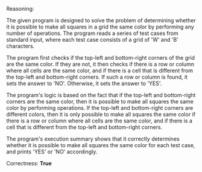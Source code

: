 Reasoning:

The given program is designed to solve the problem of determining whether it is possible to make all squares in a grid the same color by performing any number of operations. The program reads a series of test cases from standard input, where each test case consists of a grid of 'W' and 'B' characters.

The program first checks if the top-left and bottom-right corners of the grid are the same color. If they are not, it then checks if there is a row or column where all cells are the same color, and if there is a cell that is different from the top-left and bottom-right corners. If such a row or column is found, it sets the answer to 'NO'. Otherwise, it sets the answer to 'YES'.

The program's logic is based on the fact that if the top-left and bottom-right corners are the same color, then it is possible to make all squares the same color by performing operations. If the top-left and bottom-right corners are different colors, then it is only possible to make all squares the same color if there is a row or column where all cells are the same color, and if there is a cell that is different from the top-left and bottom-right corners.

The program's execution summary shows that it correctly determines whether it is possible to make all squares the same color for each test case, and prints 'YES' or 'NO' accordingly.

Correctness: **True**